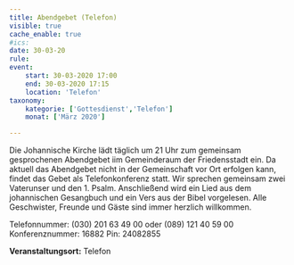 ```yaml
---
title: Abendgebet (Telefon)
visible: true
cache_enable: true
#ics: 
date: 30-03-20
rule: 
event:
	start: 30-03-2020 17:00
	end: 30-03-2020 17:15
	location: 'Telefon'
taxonomy:
	kategorie: ['Gottesdienst','Telefon']
	monat: ['März 2020']

---
```

Die Johannische Kirche lädt täglich um 21 Uhr zum gemeinsam gesprochenen Abendgebet iim Gemeinderaum der Friedensstadt ein. Da aktuell das Abendgebet nicht in der Gemeinschaft vor Ort erfolgen kann, findet das Gebet als Telefonkonferenz statt. Wir sprechen gemeinsam zwei Vaterunser und den 1. Psalm. Anschließend wird ein Lied aus dem johannischen Gesangbuch und ein Vers aus der Bibel vorgelesen. Alle Geschwister, Freunde und Gäste sind immer herzlich willkommen.

Telefonnummer: (030) 201 63 49 00 oder (089) 121 40 59 00
Konferenznummer: 16882
Pin: 24082855



**Veranstaltungsort:** Telefon

